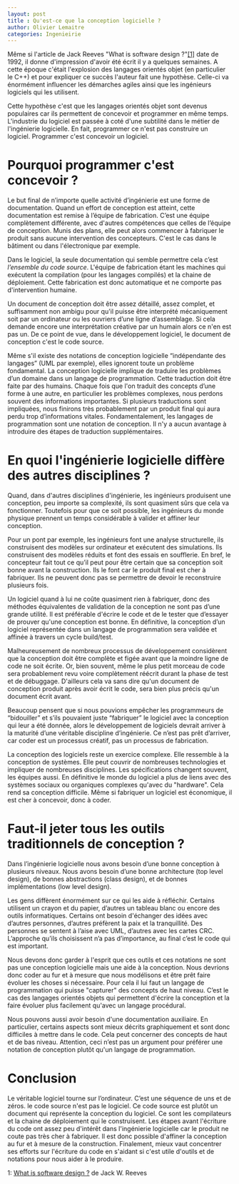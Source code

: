 ```yaml
---
layout: post
title : Qu'est-ce que la conception logicielle ?
author: Olivier Lemaitre
categories: Ingenieirie
---
```


Même si l'article de Jack Reeves "What is software design ?"<a href='#footnote'>[1]</a> date de 1992, il donne d'impression d'avoir été écrit il y a quelques semaines. 
A cette époque c'était l'explosion des langages orientés objet (en particulier le C++) et pour expliquer ce succès l'auteur fait une hypothèse.
Celle-ci va énormément influencer les démarches agiles ainsi que les ingénieurs logiciels qui les utilisent.

Cette hypothèse c'est que les langages orientés objet sont devenus populaires car ils permettent de concevoir et programmer en même temps.
L'industrie du logiciel est passée à coté d'une subtilité dans le métier de l'ingénierie logicielle. En fait, programmer ce
n'est pas construire un logiciel. Programmer c'est concevoir un logiciel.

# Pourquoi programmer c'est concevoir ?

Le but final de n’importe quelle activité d’ingénierie est une forme de documentation. Quand un effort de conception est atteint, 
cette documentation est remise à l’équipe de fabrication. C’est une équipe complètement différente, avec d'autres compétences que celles de l’équipe de conception.
Munis des plans, elle peut alors commencer à fabriquer le produit sans aucune intervention des concepteurs. 
C'est le cas dans le bâtiment ou dans l'électronique par exemple.
 
Dans le logiciel, la seule documentation qui semble permettre cela c’est *l’ensemble du code source*. L'équipe de fabrication étant 
les machines qui exécutent la compilation (pour les langages compilés) et la chaine de déploiement. 
Cette fabrication est donc automatique et ne comporte pas d'intervention humaine.

Un document de conception doit être assez détaillé, assez complet, et suffisamment non ambigu pour qu'il puisse être interprété mécaniquement 
soit par un ordinateur ou les ouvriers d’une ligne d’assemblage. Si cela demande encore une interprétation créative par un humain alors ce n'en est pas un.
De ce point de vue, dans le développement logiciel, le document de conception c'est le code source.

Même s'il existe des notations de conception logicielle “indépendante des langages” (UML par exemple), elles ignorent toute un problème fondamental. 
La conception logicielle implique de traduire les problèmes d’un domaine dans un langage de programmation. 
Cette traduction doit être faite par des humains. Chaque fois que l'on traduit des concepts d’une forme à une autre, en particulier 
les problèmes complexes, nous perdons souvent des informations importantes. Si plusieurs traductions sont impliquées, nous finirons 
très probablement par un produit final qui aura perdu trop d’informations vitales. Fondamentalement, les langages de programmation sont une notation de conception. 
Il n'y a aucun avantage à introduire des étapes de traduction supplémentaires.

# En quoi l'ingénierie logicielle diffère des autres disciplines ?

Quand, dans d'autres disciplines d'ingénierie, les ingénieurs produisent une conception, peu importe sa complexité, ils sont quasiment sûrs que cela va fonctionner. 
Toutefois pour que ce soit possible, les ingénieurs du monde physique prennent un temps considérable à valider et affiner leur conception. 

Pour un pont par exemple, les ingénieurs font une analyse structurelle, ils construisent des modèles sur ordinateur et exécutent des simulations. 
Ils construisent des modèles réduits et font des essais en soufflerie. 
En bref, le concepteur fait tout ce qu’il peut pour être certain que sa conception soit bonne avant la construction.
Ils le font car le produit final est cher à fabriquer. Ils ne peuvent donc pas se permettre de devoir le reconstruire plusieurs fois.

Un logiciel quand à lui ne coûte quasiment rien à fabriquer, donc des méthodes équivalentes de validation de la conception ne sont pas d’une grande utilité.
Il est préférable d'écrire le code et de le tester que d’essayer de prouver qu'une conception est bonne. 
En définitive, la conception d’un logiciel représentée dans un langage de programmation sera validée et affinée à travers un cycle build/test. 

Malheureusement de nombreux processus de développement considèrent que la conception doit être complète et figée avant que la moindre ligne de code ne soit écrite.
Or, bien souvent, même le plus petit morceau de code sera probablement revu voire complètement réécrit durant la phase de test et de débuggage.
D'ailleurs cela va sans dire qu'un document de conception produit après avoir écrit le code, sera bien plus précis qu'un document écrit avant.
 
Beaucoup pensent que si nous pouvions empêcher les programmeurs de “bidouiller” et s’ils pouvaient juste “fabriquer” le logiciel avec la conception qui leur 
a été donnée, alors le développement de logiciels devrait arriver à la maturité d’une véritable discipline d’ingénierie. 
Ce n’est pas prêt d’arriver, car coder est un processus créatif, pas un processus de fabrication.

La conception des logiciels reste un exercice complexe. Elle ressemble à la conception de systèmes. 
Elle peut couvrir de nombreuses technologies et impliquer de nombreuses disciplines. 
Les spécifications changent souvent, les équipes aussi. En définitive le monde du logiciel a plus de liens avec 
des systèmes sociaux ou organiques complexes qu'avec du "hardware". Cela rend sa conception difficile.
Même si fabriquer un logiciel est économique, il est cher à concevoir, donc à coder. 

# Faut-il jeter tous les outils traditionnels de conception ?

Dans l’ingénierie logicielle nous avons besoin d’une bonne conception à plusieurs niveaux. 
Nous avons besoin d’une bonne architecture (top level design), de bonnes abstractions (class design), et de bonnes implémentations (low level design).

Les gens diffèrent énormément sur ce qui les aide à réfléchir. Certains utilisent un crayon et du papier, d’autres un tableau blanc ou encore des outils informatiques. 
Certains ont besoin d'échanger des idées avec d’autres personnes, d’autres préfèrent la paix et la tranquillité. Des personnes se sentent à l’aise avec UML, 
d’autres avec les cartes CRC. L’approche qu’ils choisissent n’a pas d’importance, au final c’est le code qui est important.

Nous devons donc garder à l'esprit que ces outils et ces notations ne sont pas une conception logicielle mais une aide à la conception. 
Nous devrions donc coder au fur et à mesure que nous modélisons et être prêt faire évoluer les choses si nécessaire.
Pour cela il lui faut un langage de programmation qui puisse "capturer" des concepts de haut niveau. 
C’est le cas des langages orientés objets qui permettent d'écrire la conception et la faire évoluer plus facilement qu'avec un langage procédural. 

Nous pouvons aussi avoir besoin d'une documentation auxiliaire. En particulier, certains aspects sont mieux décrits graphiquement et sont donc difficiles à mettre dans le code.
Cela peut concerner des concepts de haut et de bas niveau. Attention, ceci n’est pas un argument pour préférer une notation de conception plutôt qu'un langage de programmation.

# Conclusion

Le véritable logiciel tourne sur l’ordinateur. C’est une séquence de uns et de zéros. le code source n'est pas le logiciel.
Ce code source est plutôt un document qui représente la conception du logiciel. Ce sont les compilateurs et la chaine de déploiement qui le construisent. 
Les étapes avant l'écriture du code ont assez peu d'intérêt dans l'ingénierie logicielle car le produit ne coute pas très cher à fabriquer. 
Il est donc possible d'affiner la conception au fur et à mesure de la construction. Finalement, mieux vaut concentrer ses efforts sur l'écriture du code 
en s'aidant si c'est utile d'outils et de notations pour nous aider à le produire.

<div class = 'footnote-list'>
  <div id = 'footnote'>
    <span>1: </span>
      <a href="http://www.developerdotstar.com/mag/articles/reeves_design.html">What is software design ?</a> de Jack W. Reeves
  </div>
</div>